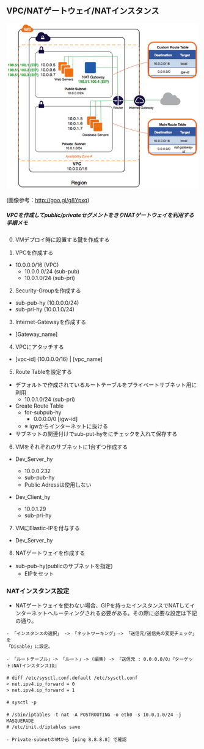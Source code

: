 ## VPC/NATゲートウェイ/NATインスタンス

![Alt Text](https://github.com/yhidetoshi/Pictures/raw/master/aws/nat-gateway-diagram.png)

(画像参考：http://goo.gl/g8Ypxq)

##### VPCを作成してpublic/privateセグメントをきりNATゲートウェイを利用する手順メモ

0. VMデプロイ時に設置する鍵を作成する

1. VPCを作成する
 - 10.0.0.0/16 (VPC)
    - 10.0.0.0/24 (sub-pub)
    - 10.0.1.0/24 (sub-pri)

2. Security-Groupを作成する
 - sub-pub-hy (10.0.0.0/24)
 - sub-pri-hy (10.0.1.0/24)

3. Internet-Gatewayを作成する
  - [Gateway_name]

4. VPCにアタッチする
 - [vpc-id] (10.0.0.0/16) | [vpc_name]

5. Route Tableを設定する
 - デフォルトで作成されているルートテーブルをプライベートサブネット用に利用
   - 10.0.1.0/24 (sub-pri)
 - Create Route Table
   - for-subpub-hy
     - 0.0.0.0/0 [igw-id]
   - ※ igwからインターネットに抜ける
 - サブネットの関連付けでsub-put-hyをにチェックを入れて保存する


6. VMをそれぞれのサブネットに1台ずつ作成する
 - Dev_Server_hy
   - 10.0.0.232
   - sub-pub-hy
   - Public Adressは使用しない
  
 - Dev_Client_hy
   - 10.0.1.29
   - sub-pri-hy

7. VMにElastic-IPを付与する
 - Dev_Server_hy

8. NATゲートウェイを作成する
 - sub-pub-hy(publicのサブネットを指定)
   - EIPをセット

### NATインスタンス設定
- NATゲートウェイを使わない場合、GIPを持ったインスタンスでNATしてインターネットへルーティングされる必要がある。その際に必要な設定は下記の通り。
```
- 「インスタンスの選択」 -> 「ネットワーキング」-> 「送信元/送信先の変更チェック」 を 
「Disable」に設定。

- 「ルートテーブル」-> 「ルート」-> (編集) -> 『送信元 : 0.0.0.0/0』『ターゲット:NATインスタンスID』

# diff /etc/sysctl.conf.default /etc/sysctl.conf
< net.ipv4.ip_forward = 0
> net.ipv4.ip_forward = 1

# sysctl -p

# /sbin/iptables -t nat -A POSTROUTING -o eth0 -s 10.0.1.0/24 -j MASQUERADE
# /etc/init.d/iptables save

- Private-subnetのVMから [ping 8.8.8.8] で確認
```
